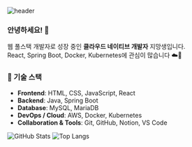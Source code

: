 ![header](https://capsule-render.vercel.app/api?type=waving&color=0:2c003e,100:000000&height=250&section=header&text=흐%20스%20프%20깃%20허%20브&fontColor=c0fefe&fontSize=80&fontAlignY=40&stroke=202040&strokeWidth=2&animation=twinkling)





### 안녕하세요! 👋

웹 풀스택 개발자로 성장 중인 **클라우드 네이티브 개발자** 지망생입니다.  
React, Spring Boot, Docker, Kubernetes에 관심이 많습니다 ☁️🚀

<!--
**hsp64/hsp64** is a ✨ _special_ ✨ repository because its `README.md` (this file) appears on your GitHub profile.

Here are some ideas to get you started:

- 🔭 I’m currently working on ...
- 🌱 I’m currently learning ...
- 👯 I’m looking to collaborate on ...
- 🤔 I’m looking for help with ...
- 💬 Ask me about ...
- 📫 How to reach me: ...
- 😄 Pronouns: ...
- ⚡ Fun fact: ...
-->

### 🔧 기술 스택

- **Frontend**: HTML, CSS, JavaScript, React  
- **Backend**: Java, Spring Boot  
- **Database**: MySQL, MariaDB  
- **DevOps / Cloud**: AWS, Docker, Kubernetes  
- **Collaboration & Tools**: Git, GitHub, Notion, VS Code



![GitHub Stats](https://github-readme-stats.vercel.app/api?username=hsp64&show_icons=true&theme=radical)
![Top Langs](https://github-readme-stats.vercel.app/api/top-langs/?username=hsp64&layout=compact)
